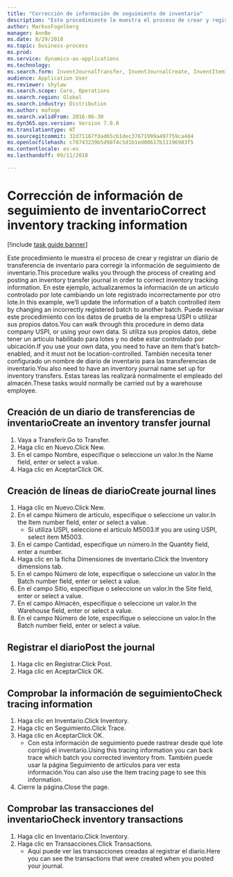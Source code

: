 ```yaml
--- 
title: "Corrección de información de seguimiento de inventario"
description: "Este procedimiento le muestra el proceso de crear y registrar un diario de transferencia de inventario para corregir la información de seguimiento de inventario."
author: MarkusFogelberg
manager: AnnBe
ms.date: 8/29/2018
ms.topic: business-process
ms.prod: 
ms.service: dynamics-ax-applications
ms.technology: 
ms.search.form: InventJournalTransfer, InventJournalCreate, InventItemIdLookupSimple, InventBatchIdLookup, InventLocationIdLookup, InventDimTracking, InventTrans
audience: Application User
ms.reviewer: shylaw
ms.search.scope: Core, Operations
ms.search.region: Global
ms.search.industry: Distribution
ms.author: mafoge
ms.search.validFrom: 2016-06-30
ms.dyn365.ops.version: Version 7.0.0
ms.translationtype: HT
ms.sourcegitcommit: 32d71167fdad65cb1dec37671999a497759ca484
ms.openlocfilehash: c78743239b5d98f4c5d1b1ed00617b11196983f5
ms.contentlocale: es-es
ms.lasthandoff: 09/11/2018

---
```

# <a name="correct-inventory-tracking-information"></a><span data-ttu-id="3f22a-103">Corrección de información de seguimiento de inventario</span><span class="sxs-lookup"><span data-stu-id="3f22a-103">Correct inventory tracking information</span></span>

[!include [task guide banner](../../includes/task-guide-banner.md)]

<span data-ttu-id="3f22a-104">Este procedimiento le muestra el proceso de crear y registrar un diario de transferencia de inventario para corregir la información de seguimiento de inventario.</span><span class="sxs-lookup"><span data-stu-id="3f22a-104">This procedure walks you through the process of creating and posting an inventory transfer journal in order to correct inventory tracking information.</span></span> <span data-ttu-id="3f22a-105">En este ejemplo, actualizaremos la información de un artículo controlado por lote cambiando un lote registrado incorrectamente por otro lote.</span><span class="sxs-lookup"><span data-stu-id="3f22a-105">In this example, we’ll update the information of a batch controlled item by changing an incorrectly registered batch to another batch.</span></span> <span data-ttu-id="3f22a-106">Puede revisar este procedimiento con los datos de prueba de la empresa USPI o utilizar sus propios datos.</span><span class="sxs-lookup"><span data-stu-id="3f22a-106">You can walk through this procedure in demo data company USPI, or using your own data.</span></span> <span data-ttu-id="3f22a-107">Si utiliza sus propios datos, debe tener un artículo habilitado para lotes y no debe estar controlado por ubicación.</span><span class="sxs-lookup"><span data-stu-id="3f22a-107">If you use your own data, you need to have an item that’s batch-enabled, and it must not be location-controlled.</span></span> <span data-ttu-id="3f22a-108">También necesita tener configurado un nombre de diario de inventario para las transferencias de inventario.</span><span class="sxs-lookup"><span data-stu-id="3f22a-108">You also need to have an inventory journal name set up for inventory transfers.</span></span> <span data-ttu-id="3f22a-109">Estas tareas las realizará normalmente el empleado del almacén.</span><span class="sxs-lookup"><span data-stu-id="3f22a-109">These tasks would normally be carried out by a warehouse employee.</span></span>


## <a name="create-an-inventory-transfer-journal"></a><span data-ttu-id="3f22a-110">Creación de un diario de transferencias de inventario</span><span class="sxs-lookup"><span data-stu-id="3f22a-110">Create an inventory transfer journal</span></span>
1. <span data-ttu-id="3f22a-111">Vaya a Transferir.</span><span class="sxs-lookup"><span data-stu-id="3f22a-111">Go to Transfer.</span></span>
2. <span data-ttu-id="3f22a-112">Haga clic en Nuevo.</span><span class="sxs-lookup"><span data-stu-id="3f22a-112">Click New.</span></span>
3. <span data-ttu-id="3f22a-113">En el campo Nombre, especifique o seleccione un valor.</span><span class="sxs-lookup"><span data-stu-id="3f22a-113">In the Name field, enter or select a value.</span></span>
4. <span data-ttu-id="3f22a-114">Haga clic en Aceptar</span><span class="sxs-lookup"><span data-stu-id="3f22a-114">Click OK.</span></span>

## <a name="create-journal-lines"></a><span data-ttu-id="3f22a-115">Creación de líneas de diario</span><span class="sxs-lookup"><span data-stu-id="3f22a-115">Create journal lines</span></span>
1. <span data-ttu-id="3f22a-116">Haga clic en Nuevo.</span><span class="sxs-lookup"><span data-stu-id="3f22a-116">Click New.</span></span>
2. <span data-ttu-id="3f22a-117">En el campo Número de artículo, especifique o seleccione un valor.</span><span class="sxs-lookup"><span data-stu-id="3f22a-117">In the Item number field, enter or select a value.</span></span>
    * <span data-ttu-id="3f22a-118">Si utiliza USPI, seleccione el artículo M5003.</span><span class="sxs-lookup"><span data-stu-id="3f22a-118">If you are using USPI, select item M5003.</span></span>  
3. <span data-ttu-id="3f22a-119">En el campo Cantidad, especifique un número.</span><span class="sxs-lookup"><span data-stu-id="3f22a-119">In the Quantity field, enter a number.</span></span>
4. <span data-ttu-id="3f22a-120">Haga clic en la ficha Dimensiones de inventario.</span><span class="sxs-lookup"><span data-stu-id="3f22a-120">Click the Inventory dimensions tab.</span></span>
5. <span data-ttu-id="3f22a-121">En el campo Número de lote, especifique o seleccione un valor.</span><span class="sxs-lookup"><span data-stu-id="3f22a-121">In the Batch number field, enter or select a value.</span></span>
6. <span data-ttu-id="3f22a-122">En el campo Sitio, especifique o seleccione un valor.</span><span class="sxs-lookup"><span data-stu-id="3f22a-122">In the Site field, enter or select a value.</span></span>
7. <span data-ttu-id="3f22a-123">En el campo Almacén, especifique o seleccione un valor.</span><span class="sxs-lookup"><span data-stu-id="3f22a-123">In the Warehouse field, enter or select a value.</span></span>
8. <span data-ttu-id="3f22a-124">En el campo Número de lote, especifique o seleccione un valor.</span><span class="sxs-lookup"><span data-stu-id="3f22a-124">In the Batch number field, enter or select a value.</span></span>

## <a name="post-the-journal"></a><span data-ttu-id="3f22a-125">Registrar el diario</span><span class="sxs-lookup"><span data-stu-id="3f22a-125">Post the journal</span></span>
1. <span data-ttu-id="3f22a-126">Haga clic en Registrar.</span><span class="sxs-lookup"><span data-stu-id="3f22a-126">Click Post.</span></span>
2. <span data-ttu-id="3f22a-127">Haga clic en Aceptar</span><span class="sxs-lookup"><span data-stu-id="3f22a-127">Click OK.</span></span>

## <a name="check-tracing-information"></a><span data-ttu-id="3f22a-128">Comprobar la información de seguimiento</span><span class="sxs-lookup"><span data-stu-id="3f22a-128">Check tracing information</span></span>
1. <span data-ttu-id="3f22a-129">Haga clic en Inventario.</span><span class="sxs-lookup"><span data-stu-id="3f22a-129">Click Inventory.</span></span>
2. <span data-ttu-id="3f22a-130">Haga clic en Seguimiento.</span><span class="sxs-lookup"><span data-stu-id="3f22a-130">Click Trace.</span></span>
3. <span data-ttu-id="3f22a-131">Haga clic en Aceptar</span><span class="sxs-lookup"><span data-stu-id="3f22a-131">Click OK.</span></span>
    * <span data-ttu-id="3f22a-132">Con esta información de seguimiento puede rastrear desde qué lote corrigió el inventario.</span><span class="sxs-lookup"><span data-stu-id="3f22a-132">Using this tracing information you can back trace which batch you corrected inventory from.</span></span>  <span data-ttu-id="3f22a-133">También puede usar la página Seguimiento de artículos para ver esta información.</span><span class="sxs-lookup"><span data-stu-id="3f22a-133">You can also use the Item tracing page to see this information.</span></span>  
4. <span data-ttu-id="3f22a-134">Cierre la página.</span><span class="sxs-lookup"><span data-stu-id="3f22a-134">Close the page.</span></span>

## <a name="check-inventory-transactions"></a><span data-ttu-id="3f22a-135">Comprobar las transacciones del inventario</span><span class="sxs-lookup"><span data-stu-id="3f22a-135">Check inventory transactions</span></span>
1. <span data-ttu-id="3f22a-136">Haga clic en Inventario.</span><span class="sxs-lookup"><span data-stu-id="3f22a-136">Click Inventory.</span></span>
2. <span data-ttu-id="3f22a-137">Haga clic en Transacciones.</span><span class="sxs-lookup"><span data-stu-id="3f22a-137">Click Transactions.</span></span>
    * <span data-ttu-id="3f22a-138">Aquí puede ver las transacciones creadas al registrar el diario.</span><span class="sxs-lookup"><span data-stu-id="3f22a-138">Here you can see the transactions that were created when you posted your journal.</span></span>   


